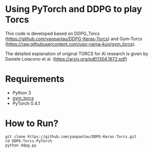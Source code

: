 # Using PyTorch and DDPG to play Torcs

This code is developed based on DDPG_Torcs (https://github.com/yanpanlau/DDPG-Keras-Torcs) and Gym-Torcs (https://raw.githubusercontent.com/ugo-nama-kun/gym_torcs).

The detailed explanation of original TORCS for AI research is given by Daniele Loiacono et al. (https://arxiv.org/pdf/1304.1672.pdf)

# Requirements

* Python 3
* [gym_torcs](https://github.com/ugo-nama-kun/gym_torcs)
* PyTorch 0.4.1

# How to Run?

```
git clone https://github.com/yanpanlau/DDPG-Keras-Torcs.git
cd DDPG-Torcs-PyTorch
python ddpg.py

```
